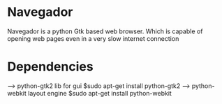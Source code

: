 # Navegador
Navegador is a python Gtk based web browser. Which is capable of opening web pages even in a very slow internet connection


# Dependencies
--> python-gtk2 lib for gui $sudo apt-get install python-gtk2
--> python-webkit layout engine $sudo apt-get install python-webkit
